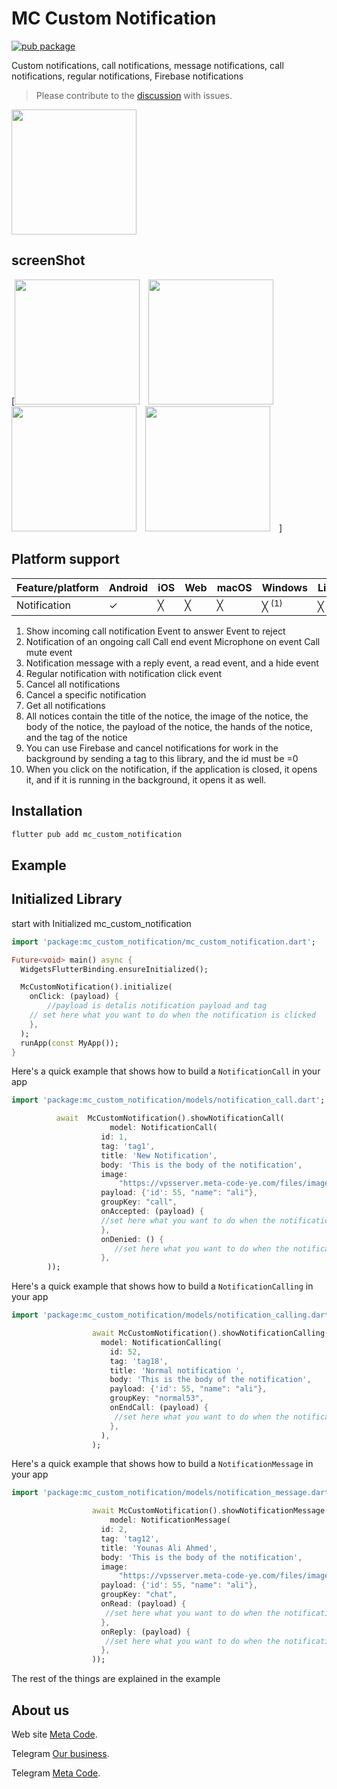 # MC Custom Notification

[![pub package](<img src="https://meta-code-ye.com/images/favicon.png" width="200" />)](https://pub.dev/packages/mc_custom_notification)


Custom notifications, call notifications, message notifications, call notifications, regular notifications, Firebase notifications

> Please contribute to the [discussion](https://github.com/metacodey/mc-custom-notification/issues) with issues.

[<img src="https://meta-code-ye.com/mcwebsit/web/images/logo.png" width="200" />](https://meta-code-ye.com)

## screenShot
[<img src="https://meta-code-ye.com/images/image/1.jpg" width="200" style="margin-right: 10px;" />
<img src="https://meta-code-ye.com/images/image/2.jpg" width="200" style="margin-right: 10px;" />
<img src="https://meta-code-ye.com/images/image/3.jpg" width="200" style="margin-right: 10px;" />
<img src="https://meta-code-ye.com/images/image/4.jpg" width="200" style="margin-right: 10px;" />
]


## Platform support

| Feature/platform   | Android | iOS | Web              | macOS            | Windows          | Linux            |
| ------------------ | ------- | --- | ---------------- | ---------------- | ---------------- | ---------------- |
| Notification       | ✓       | ╳   | ╳                | ╳                | ╳ <sup>(1)</sup> | ╳ <sup>(1)</sup> |


1. Show incoming call notification Event to answer Event to reject
2. Notification of an ongoing call Call end event Microphone on event Call mute event
3. Notification message with a reply event, a read event, and a hide event
4. Regular notification with notification click event
5. Cancel all notifications
6. Cancel a specific notification
7. Get all notifications
8. All notices contain the title of the notice, the image of the notice, the body of the notice, the payload of the notice, the hands of the notice, and the tag of the notice
9. You can use Firebase and cancel notifications for work in the background by sending a tag to this library, and the id must be =0
10. When you click on the notification, if the application is closed, it opens it, and if it is running in the background, it opens it as well.


## Installation

```sh
flutter pub add mc_custom_notification
```

## Example


## Initialized Library
start with Initialized mc_custom_notification
```dart
import 'package:mc_custom_notification/mc_custom_notification.dart';

Future<void> main() async {
  WidgetsFlutterBinding.ensureInitialized();

  McCustomNotification().initialize(
    onClick: (payload) {
        //payload is detalis notification payload and tag
    // set here what you want to do when the notification is clicked
    },
  );
  runApp(const MyApp());
}

```

Here's a quick example that shows how to build a `NotificationCall` in your app

```dart
import 'package:mc_custom_notification/models/notification_call.dart';

          await  McCustomNotification().showNotificationCall(
                      model: NotificationCall(
                    id: 1,
                    tag: 'tag1',
                    title: 'New Notification',
                    body: 'This is the body of the notification',
                    image:
                        "https://vpsserver.meta-code-ye.com/files/image?name=IMG-20240314-WA0007.jpg",
                    payload: {'id': 55, "name": "ali"},
                    groupKey: "call",
                    onAccepted: (payload) {
                    //set here what you want to do when the notification call is accepted
                    },
                    onDenied: () {
                       //set here what you want to do when the notification call is denied
                    },
        ));
```


Here's a quick example that shows how to build a `NotificationCalling` in your app

```dart
import 'package:mc_custom_notification/models/notification_calling.dart';

                  await McCustomNotification().showNotificationCalling(
                    model: NotificationCalling(
                      id: 52,
                      tag: 'tag18',
                      title: 'Normal notification ',
                      body: 'This is the body of the notification',
                      payload: {'id': 55, "name": "ali"},
                      groupKey: "normal53",
                      onEndCall: (payload) {
                       //set here what you want to do when the notification call is ended
                      },
                    ),
                  );

```

Here's a quick example that shows how to build a `NotificationMessage` in your app

```dart
import 'package:mc_custom_notification/models/notification_message.dart';

                  await McCustomNotification().showNotificationMessage(
                      model: NotificationMessage(
                    id: 2,
                    tag: 'tag12',
                    title: 'Younas Ali Ahmed',
                    body: 'This is the body of the notification',
                    image:
                        "https://vpsserver.meta-code-ye.com/files/image?name=IMG-20240314-WA0007.jpg",
                    payload: {'id': 55, "name": "ali"},
                    groupKey: "chat",
                    onRead: (payload) {
                     //set here what you want to do when the notification message is read
                    },
                    onReply: (payload) {
                     //set here what you want to do when the notification message is rplay
                    },
                  ));

```

The rest of the things are explained in the example

## About us

Web site [Meta Code](https://meta-code-ye.com).

Telegram [Our business](https://t.me/metacodeye1).

Telegram [Meta Code](https://t.me/metacodeye).
